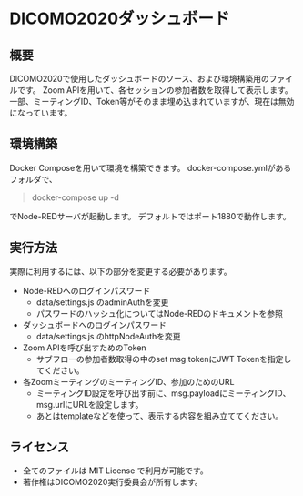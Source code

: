 DICOMO2020ダッシュボード
=======================

## 概要

DICOMO2020で使用したダッシュボードのソース、および環境構築用のファイルです。
Zoom APIを用いて、各セッションの参加者数を取得して表示します。
一部、ミーティングID、Token等がそのまま埋め込まれていますが、現在は無効になっています。

## 環境構築

Docker Composeを用いて環境を構築できます。
docker-compose.ymlがあるフォルダで、

> docker-compose up -d

でNode-REDサーバが起動します。
デフォルトではポート1880で動作します。

## 実行方法

実際に利用するには、以下の部分を変更する必要があります。

- Node-REDへのログインパスワード
    - data/settings.js のadminAuthを変更
    - パスワードのハッシュ化についてはNode-REDのドキュメントを参照
- ダッシュボードへのログインパスワード
    - data/settings.js のhttpNodeAuthを変更
- Zoom APIを呼び出すためのToken
    - サブフローの参加者数取得の中のset msg.tokenにJWT Tokenを指定してください。
- 各ZoomミーティングのミーティングID、参加のためのURL
    - ミーティングID設定を呼び出す前に、msg.payloadにミーティングID、msg.urlにURLを設定します。
    - あとはtemplateなどを使って、表示する内容を組み立ててください。

## ライセンス

- 全てのファイルは MIT License で利用が可能です。
- 著作権はDICOMO2020実行委員会が所有します。
